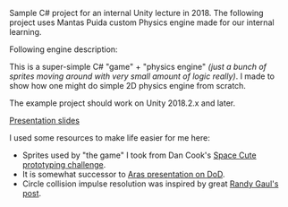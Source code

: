 

Sample C# project for an internal Unity lecture in 2018. The following project uses Mantas Puida custom Physics engine made for our internal learning.


Following engine description: 

This is a super-simple C# "game" + "physics engine" _(just a bunch of sprites moving around with very small amount of logic really)_. I made to
show how one might do simple 2D physics engine from scratch.

The example project should work on Unity 2018.2.x and later.

[Presentation slides](https://drive.google.com/open?id=14LapDFZiQ_3oiyy2_s6-N4lyIYfNeTam)

I used some resources to make life easier for me here:

* Sprites used by "the game" I took from Dan Cook's [Space Cute prototyping challenge](http://www.lostgarden.com/2007/03/spacecute-prototyping-challenge.html).
* It is somewhat successor to [Aras presentation on DoD](https://github.com/aras-p/dod-playground).
* Circle collision impulse resolution was inspired by great [Randy Gaul's post](https://gamedevelopment.tutsplus.com/tutorials/how-to-create-a-custom-2d-physics-engine-the-basics-and-impulse-resolution--gamedev-6331).

